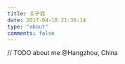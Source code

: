 ```yaml
---
title: 关于我
date: 2017-04-18 21:36:14
type: "about"
comments: false
---
```

// TODO about me
@Hangzhou, China